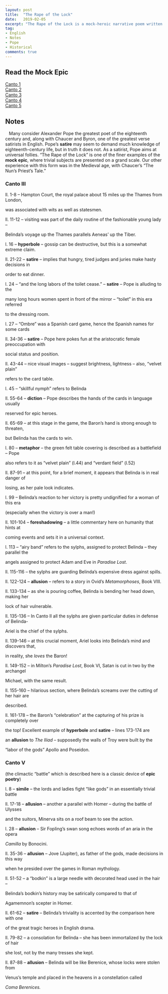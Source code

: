 ```yaml
---
layout: post
title:  "The Rape of the Lock"
date:   2019-02-05
excerpt: "The Rape of the Lock is a mock-heroic narrative poem written by Alexander Pope. One of the most commonly cited examples of high burlesque, it was first published anonymously in Lintot's Miscellaneous Poems and Translations (May 1712) in two cantos; a revised edition 'Written by Mr. Pope' followed in March 1714 as a five-canto version  accompanied by six engravings."
tag:
- English
- Notes
- Pope
- Historical
comments: true
---
```



## Read the Mock Epic
[Canto 1](https://www.bartleby.com/203/41.html)  
[Canto 2](https://www.bartleby.com/203/42.html)  
[Canto 3](https://www.bartleby.com/203/43.html)  
[Canto 4](https://www.bartleby.com/203/44.html)  
[Canto 5](https://www.bartleby.com/203/45.html)  

## Notes
&nbsp;&nbsp;&nbsp;Many consider Alexander Pope the greatest poet of the eighteenth century and, along with Chaucer and Byron, one of the greatest verse satirists in English. Pope’s **<span class="underline">satire</span>** may seem to demand much knowledge of eighteenth-century life, but in truth it does not. As a satirist, Pope aims at universal follies. “The Rape of the Lock” is one of the finer examples of the **<span class="underline">mock epic</span>**, where trivial subjects are presented on a grand scale. Our other experience with this form was in the Medieval age, with Chaucer’s “The Nun’s Priest’s Tale.”

### Canto III

ll. 1-8 – Hampton Court, the royal palace about 15 miles up the Thames from London,

was associated with wits as well as statesmen.

ll. 11-12 – visiting was part of the daily routine of the fashionable young lady –

Belinda’s voyage up the Thames parallels Aeneas’ up the Tiber.

l. 16 – **<span class="underline">hyperbole</span>** – gossip can be destructive, but this is a somewhat extreme claim.

ll. 21-22 – **<span class="underline">satire</span>** – implies that hungry, tired judges and juries make hasty decisions in

order to eat dinner.

l. 24 – “and the long labors of the toilet cease.” – **<span class="underline">satire</span>** – Pope is alluding to the

many long hours women spent in front of the mirror – “toilet” in this era referred

to the dressing room.

l. 27 – “Ombre” was a Spanish card game, hence the Spanish names for some cards

ll. 34-36 – **<span class="underline">satire</span>** – Pope here pokes fun at the aristocratic female preoccupation with

social status and position.

ll. 43-44 – nice visual images – suggest brightness, lightness – also, “velvet plain”

refers to the card table.

l. 45 – “skillful nymph” refers to Belinda

ll. 55-64 – **<span class="underline">diction</span>** – Pope describes the hands of the cards in language usually

reserved for epic heroes.

ll. 65-69 – at this stage in the game, the Baron’s hand is strong enough to threaten,

but Belinda has the cards to win.

l. 80 – **<span class="underline">metaphor</span>** – the green felt table covering is described as a battlefield – Pope

also refers to it as “velvet plain” (l.44) and “verdant field” (l.52)

ll. 87-91 – at this point, for a brief moment, it appears that Belinda is in real danger of

losing, as her pale look indicates.

l. 99 – Belinda’s reaction to her victory is pretty undignified for a woman of this era

(especially when the victory is over a man\!)

ll. 101-104 – **<span class="underline">foreshadowing</span>** – a little commentary here on humanity that hints at

coming events and sets it in a universal context.

l. 113 – “airy band” refers to the sylphs, assigned to protect Belinda – they parallel the

angels assigned to protect Adam and Eve in *Paradise Lost*.

ll. 115-116 – the sylphs are guarding Belinda’s expensive dress against spills.

ll. 122-124 – **<span class="underline">allusion</span>** – refers to a story in Ovid’s *Metamorphoses*, Book VIII.

ll. 133-134 – as she is pouring coffee, Belinda is bending her head down, making her

lock of hair vulnerable.

ll. 135-136 – In Canto II all the sylphs are given particular duties in defense of Belinda-

Ariel is the chief of the sylphs.

ll. 139-146 – at this crucial moment, Ariel looks into Belinda’s mind and discovers that,

in reality, she *loves* the Baron\!

ll. 149-152 – in Milton’s *Paradise Lost*, Book VI, Satan is cut in two by the archangel

Michael, with the same result.

ll. 155-160 – hilarious section, where Belinda’s screams over the cutting of her hair are

described.

ll. 161-178 – the Baron’s “celebration” at the capturing of his prize is completely over

the top\! Excellent example of **<span class="underline">hyperbole</span>** and **<span class="underline">satire</span>** – lines 173-174 are

an **<span class="underline">allusion</span>** to *The Iliad* – supposedly the walls of Troy were built by the

“labor of the gods” Apollo and Poseidon.

### Canto V

(the climactic “battle” which is described here is a classic device of **epic poetry**)

l. 8 – **<span class="underline">simile</span>** – the lords and ladies fight “like gods” in an essentially trivial battle

ll. 17-18 – **<span class="underline">allusion</span>** – another a parallel with Homer – during the battle of Ulysses

and the suitors, Minerva sits on a roof beam to see the action.

l. 28 – **<span class="underline">allusion</span>** – Sir Fopling’s swan song echoes words of an aria in the opera

*Camilla* by Bonocini.

ll. 35-36 – **<span class="underline">allusion</span>** – Jove (Jupiter), as father of the gods, made decisions in this way

when he presided over the games in Roman mythology.

ll. 51-52 – a “bodkin” is a large needle with decorated head used in the hair –

Belinda’s bodkin’s history may be <span class="underline">satirically</span> compared to that of

Agamemnon’s scepter in Homer.

ll. 61-62 – **<span class="underline">satire</span>** – Belinda’s triviality is accented by the comparison here with one

of the great tragic heroes in English drama.

ll. 79-82 – a consolation for Belinda – she has been immortalized by the lock of hair

she lost, not by the many tresses she kept.

ll. 87-88 – **<span class="underline">allusion</span>** – Belinda will be like Berenice, whose locks were stolen from

Venus’s temple and placed in the heavens in a constellation called

*Coma Berenices.*

